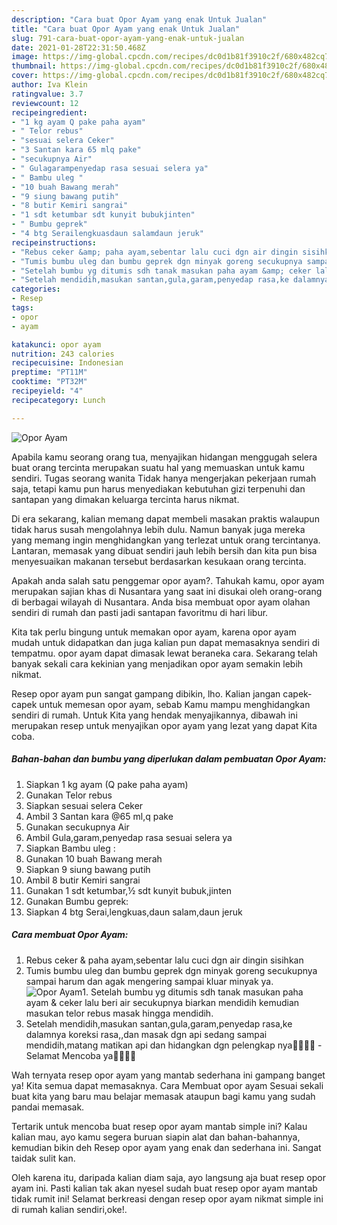 ```yaml
---
description: "Cara buat Opor Ayam yang enak Untuk Jualan"
title: "Cara buat Opor Ayam yang enak Untuk Jualan"
slug: 791-cara-buat-opor-ayam-yang-enak-untuk-jualan
date: 2021-01-28T22:31:50.468Z
image: https://img-global.cpcdn.com/recipes/dc0d1b81f3910c2f/680x482cq70/opor-ayam-foto-resep-utama.jpg
thumbnail: https://img-global.cpcdn.com/recipes/dc0d1b81f3910c2f/680x482cq70/opor-ayam-foto-resep-utama.jpg
cover: https://img-global.cpcdn.com/recipes/dc0d1b81f3910c2f/680x482cq70/opor-ayam-foto-resep-utama.jpg
author: Iva Klein
ratingvalue: 3.7
reviewcount: 12
recipeingredient:
- "1 kg ayam Q pake paha ayam"
- " Telor rebus"
- "sesuai selera Ceker"
- "3 Santan kara 65 mlq pake"
- "secukupnya Air"
- " Gulagarampenyedap rasa sesuai selera ya"
- " Bambu uleg "
- "10 buah Bawang merah"
- "9 siung bawang putih"
- "8 butir Kemiri sangrai"
- "1 sdt ketumbar sdt kunyit bubukjinten"
- " Bumbu geprek"
- "4 btg Serailengkuasdaun salamdaun jeruk"
recipeinstructions:
- "Rebus ceker &amp; paha ayam,sebentar lalu cuci dgn air dingin sisihkan"
- "Tumis bumbu uleg dan bumbu geprek dgn minyak goreng secukupnya sampai harum dan agak mengering sampai kluar minyak ya."
- "Setelah bumbu yg ditumis sdh tanak masukan paha ayam &amp; ceker lalu beri air secukupnya biarkan mendidih kemudian masukan telor rebus masak hingga mendidih."
- "Setelah mendidih,masukan santan,gula,garam,penyedap rasa,ke dalamnya koreksi rasa,,dan masak dgn api sedang sampai mendidih,matang matikan api dan hidangkan dgn pelengkap nya🙏🏻💜💜 Selamat Mencoba ya👌🏻👌🏻"
categories:
- Resep
tags:
- opor
- ayam

katakunci: opor ayam 
nutrition: 243 calories
recipecuisine: Indonesian
preptime: "PT11M"
cooktime: "PT32M"
recipeyield: "4"
recipecategory: Lunch

---
```



![Opor Ayam](https://img-global.cpcdn.com/recipes/dc0d1b81f3910c2f/680x482cq70/opor-ayam-foto-resep-utama.jpg)

Apabila kamu seorang orang tua, menyajikan hidangan menggugah selera buat orang tercinta merupakan suatu hal yang memuaskan untuk kamu sendiri. Tugas seorang  wanita Tidak hanya mengerjakan pekerjaan rumah saja, tetapi kamu pun harus menyediakan kebutuhan gizi terpenuhi dan santapan yang dimakan keluarga tercinta harus nikmat.

Di era  sekarang, kalian memang dapat membeli masakan praktis walaupun tidak harus susah mengolahnya lebih dulu. Namun banyak juga mereka yang memang ingin menghidangkan yang terlezat untuk orang tercintanya. Lantaran, memasak yang dibuat sendiri jauh lebih bersih dan kita pun bisa menyesuaikan makanan tersebut berdasarkan kesukaan orang tercinta. 



Apakah anda salah satu penggemar opor ayam?. Tahukah kamu, opor ayam merupakan sajian khas di Nusantara yang saat ini disukai oleh orang-orang di berbagai wilayah di Nusantara. Anda bisa membuat opor ayam olahan sendiri di rumah dan pasti jadi santapan favoritmu di hari libur.

Kita tak perlu bingung untuk memakan opor ayam, karena opor ayam mudah untuk didapatkan dan juga kalian pun dapat memasaknya sendiri di tempatmu. opor ayam dapat dimasak lewat beraneka cara. Sekarang telah banyak sekali cara kekinian yang menjadikan opor ayam semakin lebih nikmat.

Resep opor ayam pun sangat gampang dibikin, lho. Kalian jangan capek-capek untuk memesan opor ayam, sebab Kamu mampu menghidangkan sendiri di rumah. Untuk Kita yang hendak menyajikannya, dibawah ini merupakan resep untuk menyajikan opor ayam yang lezat yang dapat Kita coba.

<!--inarticleads1-->

##### Bahan-bahan dan bumbu yang diperlukan dalam pembuatan Opor Ayam:

1. Siapkan 1 kg ayam (Q pake paha ayam)
1. Gunakan  Telor rebus
1. Siapkan sesuai selera Ceker
1. Ambil 3 Santan kara @65 ml,q pake
1. Gunakan secukupnya Air
1. Ambil  Gula,garam,penyedap rasa sesuai selera ya
1. Siapkan  Bambu uleg :
1. Gunakan 10 buah Bawang merah
1. Siapkan 9 siung bawang putih
1. Ambil 8 butir Kemiri sangrai
1. Gunakan 1 sdt ketumbar,½ sdt kunyit bubuk,jinten
1. Gunakan  Bumbu geprek:
1. Siapkan 4 btg Serai,lengkuas,daun salam,daun jeruk




<!--inarticleads2-->

##### Cara membuat Opor Ayam:

1. Rebus ceker &amp; paha ayam,sebentar lalu cuci dgn air dingin sisihkan
1. Tumis bumbu uleg dan bumbu geprek dgn minyak goreng secukupnya sampai harum dan agak mengering sampai kluar minyak ya.
<img src="//assets-global.cpcdn.com/assets/icons/button_play-2c75c40dde080a61004c1f40b05d8f140eaff45d7e9e6481dc71c63d2e7c4909.png" alt="Opor Ayam">1. Setelah bumbu yg ditumis sdh tanak masukan paha ayam &amp; ceker lalu beri air secukupnya biarkan mendidih kemudian masukan telor rebus masak hingga mendidih.
1. Setelah mendidih,masukan santan,gula,garam,penyedap rasa,ke dalamnya koreksi rasa,,dan masak dgn api sedang sampai mendidih,matang matikan api dan hidangkan dgn pelengkap nya🙏🏻💜💜 - Selamat Mencoba ya👌🏻👌🏻




Wah ternyata resep opor ayam yang mantab sederhana ini gampang banget ya! Kita semua dapat memasaknya. Cara Membuat opor ayam Sesuai sekali buat kita yang baru mau belajar memasak ataupun bagi kamu yang sudah pandai memasak.

Tertarik untuk mencoba buat resep opor ayam mantab simple ini? Kalau kalian mau, ayo kamu segera buruan siapin alat dan bahan-bahannya, kemudian bikin deh Resep opor ayam yang enak dan sederhana ini. Sangat taidak sulit kan. 

Oleh karena itu, daripada kalian diam saja, ayo langsung aja buat resep opor ayam ini. Pasti kalian tak akan nyesel sudah buat resep opor ayam mantab tidak rumit ini! Selamat berkreasi dengan resep opor ayam nikmat simple ini di rumah kalian sendiri,oke!.

